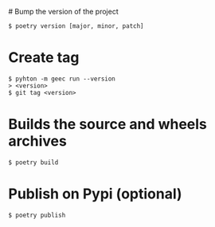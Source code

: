 
# Bump the version of the project
```
$ poetry version [major, minor, patch]  
```

# Create tag
```
$ pyhton -m geec run --version
> <version>
$ git tag <version>  
```

# Builds the source and wheels archives
```
$ poetry build 
```

# Publish on Pypi (optional)
```
$ poetry publish
```